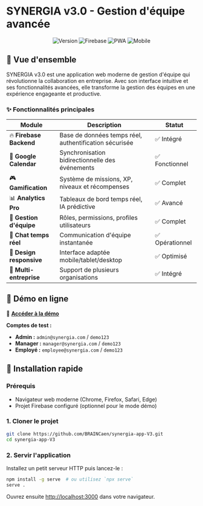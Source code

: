 # SYNERGIA v3.0 - Gestion d'équipe avancée

<div align="center">
  <img src="https://img.shields.io/badge/Version-3.0-blue?style=for-the-badge" alt="Version">
  <img src="https://img.shields.io/badge/Firebase-Ready-orange?style=for-the-badge" alt="Firebase">
  <img src="https://img.shields.io/badge/PWA-Compatible-green?style=for-the-badge" alt="PWA">
  <img src="https://img.shields.io/badge/Mobile-Responsive-purple?style=for-the-badge" alt="Mobile">
</div>

## 🚀 Vue d'ensemble

SYNERGIA v3.0 est une application web moderne de gestion d'équipe qui révolutionne la collaboration en entreprise. Avec son interface intuitive et ses fonctionnalités avancées, elle transforme la gestion des équipes en une expérience engageante et productive.

### ✨ Fonctionnalités principales

| Module | Description | Statut |
|--------|-------------|---------|
| 🔥 **Firebase Backend** | Base de données temps réel, authentification sécurisée | ✅ Intégré |
| 📅 **Google Calendar** | Synchronisation bidirectionnelle des événements | ✅ Fonctionnel |
| 🎮 **Gamification** | Système de missions, XP, niveaux et récompenses | ✅ Complet |
| 📊 **Analytics Pro** | Tableaux de bord temps réel, IA prédictive | ✅ Avancé |
| 👥 **Gestion d'équipe** | Rôles, permissions, profiles utilisateurs | ✅ Complet |
| 💬 **Chat temps réel** | Communication d'équipe instantanée | ✅ Opérationnel |
| 📱 **Design responsive** | Interface adaptée mobile/tablet/desktop | ✅ Optimisé |
| 🏢 **Multi-entreprise** | Support de plusieurs organisations | ✅ Intégré |

## 🎯 Démo en ligne

🔗 **[Accéder à la démo](https://your-demo-url.com)**

**Comptes de test :**
- **Admin :** `admin@synergia.com` / `demo123`
- **Manager :** `manager@synergia.com` / `demo123`
- **Employé :** `employee@synergia.com` / `demo123`

## 🚀 Installation rapide

### Prérequis
- Navigateur web moderne (Chrome, Firefox, Safari, Edge)
- Projet Firebase configuré (optionnel pour le mode démo)

### 1. Cloner le projet
```bash
git clone https://github.com/BRAINCaen/synergia-app-V3.git
cd synergia-app-V3
```

### 2. Servir l'application
Installez un petit serveur HTTP puis lancez-le :
```bash
npm install -g serve  # ou utilisez `npx serve`
serve .
```
Ouvrez ensuite <http://localhost:3000> dans votre navigateur.
